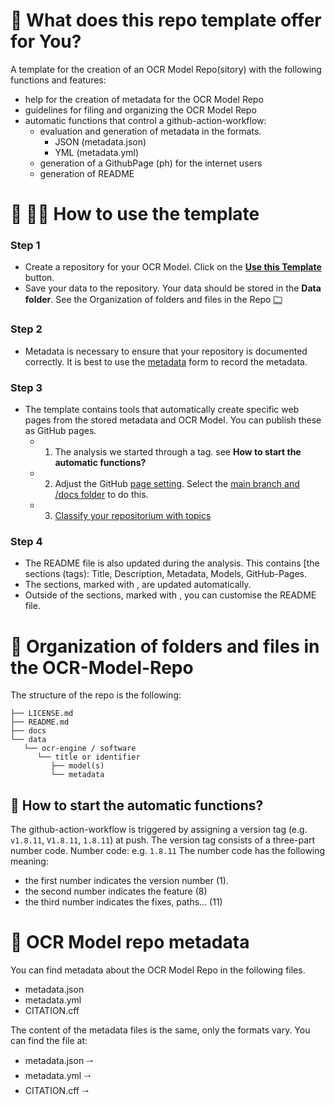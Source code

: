 <!-- Delete !-->
# 🔑 What does this repo template offer for You?

A template for the creation of an OCR Model Repo(sitory) with the following functions and features: 
   - help for the creation of metadata for the OCR Model Repo
   - guidelines for filing and organizing the OCR Model Repo
   - automatic functions that control a github-action-workflow:
      - evaluation and generation of metadata in the formats.
         - JSON (metadata.json)
         - YML (metadata.yml)
      - generation of a GithubPage (ph) for the internet users
      - generation of README

# 👷 👷‍♀️ How to use the template

### Step 1

* Create a repository for your OCR Model. Click on the [**Use this Template**](/../../generate) button.
* Save your data to the repository. Your data should be stored in the **Data folder**. See the Organization of folders and files in the Repo <b>[🗀](#myfootnote1)</b> 

### Step 2

* Metadata is necessary to ensure that your repository is documented correctly. It is best to use the <a href="https://tboenig.github.io/gt-metadata/document-your-gt.html" target="_blank" rel="noopener noreferrer">metadata</a> form to record the metadata.


### Step 3

* The template contains tools that automatically create specific web pages from the stored metadata and OCR Model. You can publish these as GitHub pages.
   -  1. The analysis we started through a tag. see **How to start the automatic functions?**   
   -  2. Adjust the GitHub [page setting](/../../settings/pages). Select the [main branch and /docs folder](https://docs.github.com/en/pages/getting-started-with-github-pages/configuring-a-publishing-source-for-your-github-pages-site) to do this. 
   -  3. [Classify your repositorium with topics](https://docs.github.com/en/repositories/managing-your-repositorys-settings-and-features/customizing-your-repository/classifying-your-repository-with-topics) 


### Step 4

* The README file is also updated during the analysis. This contains [the sections (tags): Title, Description, Metadata, Models, GitHub-Pages.
* The sections, marked with <!-- tag --><!-- /tag -->, are updated automatically.
* Outside of the sections, marked with <!-- tag --><!-- /tag -->, you can customise the README file.

# 📁 Organization of folders and files in the OCR-Model-Repo
 The structure of the repo is the following:

```
├── LICENSE.md
├── README.md
├── docs
└── data
   └── ocr-engine / software
      └── title or identifier
         ├── model(s)
         └── metadata       
 ```       

## 🤖 How to start the automatic functions?

The github-action-workflow is triggered by assigning a version tag (e.g. `v1.8.11`, `V1.8.11`, `1.8.11`) at push.
The version tag consists of a three-part number code.
Number code: e.g. `1.8.11`
The number code has the following meaning:
- the first number indicates the version number (1).
- the second number indicates the feature (8)
- the third number indicates the fixes, paths... (11)


# 📓 OCR Model repo metadata
You can find metadata about the OCR Model Repo in the following files.
   - metadata.json
   - metadata.yml
   - CITATION.cff

The content of the metadata files is the same, only the formats vary.
You can find the file at:
   - metadata.json 🠂
   - metadata.yml 🠂
   - CITATION.cff 🠂
<!-- /Delete !-->
<!-- Title !-->
<!-- /Title !-->

<!-- Description !-->
<!-- /Description !-->

<!-- Metadata !-->
<!-- /Metadata !-->

<!-- Models !-->
<!-- /Models !-->

<!-- GitHub-Pages !-->
<!-- /GitHub-Pages !-->

<!-- Acknowledgments !-->
<!-- /Acknowledgments !-->